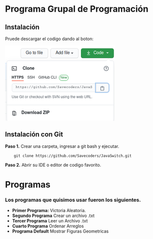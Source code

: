 # Programa Grupal de Programación
## Instalación
Pruede descargar el codigo dando al boton:

![Imagen:](https://github.com/Savecoders/JavaSwitch/blob/master/img/download.png)

## Instalación con Git
**Paso 1.** Crear una carpeta, ingresar a git bash y ejecutar.
```
    git clone https://github.com/Savecoders/JavaSwitch.git
```
**Paso 2.** Abrir su IDE o editor de codigo favorito.
# Programas

### Los programas que quisimos usar fueron los siguientes.

- **Primer Programa:** Victoria Aleatoria.
- **Segundo Programa** Crear un archivo .txt
- **Tercer Programa**  Leer un Archivo .txt
- **Cuarto Programa**  Ordenar Arreglos
- **Programa Default** Mostrar Figuras Geometricas


```java



```

